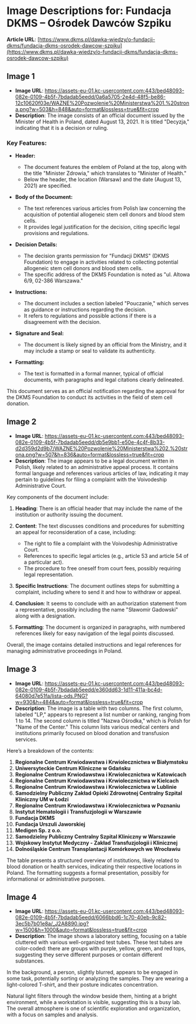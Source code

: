 # Image Descriptions for: Fundacja DKMS – Ośrodek Dawców Szpiku

**Article URL**: [https://www.dkms.pl/dawka-wiedzy/o-fundacji-dkms/fundacja-dkms-osrodek-dawcow-szpiku](https://www.dkms.pl/dawka-wiedzy/o-fundacji-dkms/fundacja-dkms-osrodek-dawcow-szpiku)

## Image 1
- **Image URL**: https://assets-eu-01.kc-usercontent.com:443/bed48093-082e-0109-4b5f-7bdadab5eedd/0a6a5705-2e4d-48f5-be86-12c10620f03e/WAZNE%20Pozwolenie%20Ministerstwa%201.%20strona.png?w=503&h=848&auto=format&lossless=true&fit=crop
- **Description**: The image consists of an official document issued by the Minister of Health in Poland, dated August 13, 2021. It is titled "Decyzja," indicating that it is a decision or ruling.

### Key Features:

- **Header:**
  - The document features the emblem of Poland at the top, along with the title "Minister Zdrowia," which translates to "Minister of Health."
  - Below the header, the location (Warsaw) and the date (August 13, 2021) are specified.

- **Body of the Document:**
  - The text references various articles from Polish law concerning the acquisition of potential allogeneic stem cell donors and blood stem cells.
  - It provides legal justification for the decision, citing specific legal provisions and regulations.

- **Decision Details:**
  - The decision grants permission for "Fundacji DKMS" (DKMS Foundation) to engage in activities related to collecting potential allogeneic stem cell donors and blood stem cells.
  - The specific address of the DKMS Foundation is noted as "ul. Altowa 6/9, 02-386 Warszawa."

- **Instructions:**
  - The document includes a section labeled "Pouczanie," which serves as guidance or instructions regarding the decision.
  - It refers to regulations and possible actions if there is a disagreement with the decision.

- **Signature and Seal:**
  - The document is likely signed by an official from the Ministry, and it may include a stamp or seal to validate its authenticity.

- **Formatting:**
  - The text is formatted in a formal manner, typical of official documents, with paragraphs and legal citations clearly delineated.

This document serves as an official notification regarding the approval for the DKMS Foundation to conduct its activities in the field of stem cell donation.

## Image 2
- **Image URL**: https://assets-eu-01.kc-usercontent.com:443/bed48093-082e-0109-4b5f-7bdadab5eedd/db5e9bb1-e50e-4c4f-8b33-d2d359d2d9b7/WAZNE%20Pozwolenie%20Ministerstwa%202.%20strona.png?w=507&h=836&auto=format&lossless=true&fit=crop
- **Description**: The image appears to be a legal document written in Polish, likely related to an administrative appeal process. It contains formal language and references various articles of law, indicating it may pertain to guidelines for filing a complaint with the Voivodeship Administrative Court.

Key components of the document include:

1. **Heading**: There is an official header that may include the name of the institution or authority issuing the document.
   
2. **Content**: The text discusses conditions and procedures for submitting an appeal for reconsideration of a case, including:
   - The right to file a complaint with the Voivodeship Administrative Court.
   - References to specific legal articles (e.g., article 53 and article 54 of a particular act).
   - The procedure to free oneself from court fees, possibly requiring legal representation.

3. **Specific Instructions**: The document outlines steps for submitting a complaint, including where to send it and how to withdraw or appeal.

4. **Conclusion**: It seems to conclude with an authorization statement from a representative, possibly including the name "Sławomir Gadowski" along with a designation.

5. **Formatting**: The document is organized in paragraphs, with numbered references likely for easy navigation of the legal points discussed.

Overall, the image contains detailed instructions and legal references for managing administrative proceedings in Poland.

## Image 3
- **Image URL**: https://assets-eu-01.kc-usercontent.com:443/bed48093-082e-0109-4b5f-7bdadab5eedd/e360dd63-1d11-411a-bc4d-64080d7e51fa/lista-ods.PNG?w=930&h=484&auto=format&lossless=true&fit=crop
- **Description**: The image is a table with two columns. The first column, labeled "LP," appears to represent a list number or ranking, ranging from 1 to 14. The second column is titled "Nazwa Ośrodka," which is Polish for "Name of the Center." This column lists various medical centers and institutions primarily focused on blood donation and transfusion services.

Here’s a breakdown of the contents:

1. **Regionalne Centrum Krwiodawstwa i Krwiolecznictwa w Białymstoku**
2. **Uniwersyteckie Centrum Kliniczne w Gdańsku**
3. **Regionalne Centrum Krwiodawstwa i Krwiolecznictwa w Katowicach**
4. **Regionalne Centrum Krwiodawstwa i Krwiolecznictwa w Kielcach**
5. **Regionalne Centrum Krwiodawstwa i Krwiolecznictwa w Lublinie**
6. **Samodzielny Publiczny Zakład Opieki Zdrowotnej Centralny Szpital Kliniczny UM w Łodzi**
7. **Regionalne Centrum Krwiodawstwa i Krwiolecznictwa w Poznaniu**
8. **Instytut Hematologii i Transfuzjologii w Warszawie**
9. **Fundacja DKMS**
10. **Fundacja Urszuli Jaworskiej**
11. **Medigen Sp. z o.o.**
12. **Samodzielny Publiczny Centralny Szpital Kliniczny w Warszawie**
13. **Wojskowy Instytut Medyczny - Zakład Transfuzjologii i Klinicznej**
14. **Dolnośląskie Centrum Transplantacji Komórkowych we Wrocławiu**

The table presents a structured overview of institutions, likely related to blood donation or health services, indicating their respective locations in Poland. The formatting suggests a formal presentation, possibly for informational or administrative purposes.

## Image 4
- **Image URL**: https://assets-eu-01.kc-usercontent.com:443/bed48093-082e-0109-4b5f-7bdadab5eedd/6066bbd6-1c70-40eb-9c82-3ec5b7b01e8a/_J2A8890.jpg?w=1500&h=1000&auto=format&lossless=true&fit=crop
- **Description**: The image shows a laboratory setting, focusing on a table cluttered with various well-organized test tubes. These test tubes are color-coded: there are groups with purple, yellow, green, and red tops, suggesting they serve different purposes or contain different substances. 

In the background, a person, slightly blurred, appears to be engaged in some task, potentially sorting or analyzing the samples. They are wearing a light-colored T-shirt, and their posture indicates concentration. 

Natural light filters through the window beside them, hinting at a bright environment, while a workstation is visible, suggesting this is a busy lab. The overall atmosphere is one of scientific exploration and organization, with a focus on samples and analysis.

